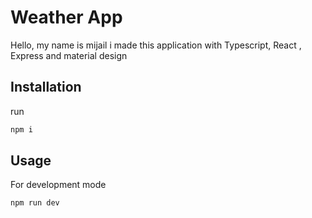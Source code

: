 # Weather App

Hello, my name is mijail i made this application with Typescript, React , Express and material design

## Installation

run 

```bash
npm i
```

## Usage
For development mode
```bash
npm run dev
``` 

